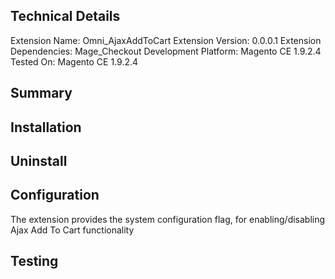Technical Details
------------------------------------------------------------------------------------

Extension Name: Omni_AjaxAddToCart
Extension Version: 0.0.0.1
Extension Dependencies: Mage_Checkout
Development Platform: Magento CE 1.9.2.4
Tested On: Magento CE 1.9.2.4

Summary
------------------------------------------------------------------------------------



Installation
------------------------------------------------------------------------------------

Uninstall
------------------------------------------------------------------------------------

Configuration
------------------------------------------------------------------------------------
The extension provides the system configuration flag, for enabling/disabling Ajax Add To Cart functionality

Testing
------------------------------------------------------------------------------------
